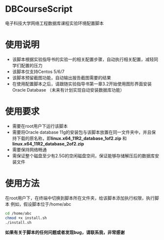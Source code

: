 # DBCourseScript
电子科技大学网络工程数据库课程实验环境配置脚本

# 使用说明
- 该脚本根据实验指导书的实验一的相关配置步骤，自动执行相关配置，减轻同学们配置的压力
- 该脚本仅支持Centos 5/6/7
- 该脚本预留截图功能，自动输出报告截图需要的结果
- 在使用配置脚本之后，请跟随实验指导书第一章3.2开始使用图形界面安装Oracle Database （未来有计划实现自动安装数据库功能）

# 使用要求
- 需要在root用户下运行该脚本
- 需要将Oracle database 11g的安装包与该脚本放置在同一文件夹中，并且保持下载的原名称，即**linux.x64_11R2_database_1of2.zip** 和 **linux.x64_11R2_database_2of2.zip**
- 需要保持网络畅通
- 需保证整个磁盘至少有2.5G的空闲磁盘空间，保证能够存储解压后的数据库安装文件

# 使用方法
在root用户下，在终端中切换到脚本所在文件夹，给该脚本添加执行权限，执行脚本
例如，假设脚本位于/home/abc
  ```bash
  cd /home/abc
  chmod +x install.sh
  ./install.sh
  ```

**如果有关于脚本的任何问题或者发现bug，请联系我，非常感谢**
  
 
  
